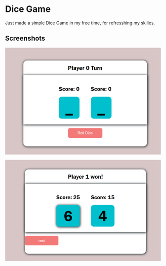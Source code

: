 
# Dice Game

Just made a simple Dice Game in my free time, for refresshing my skilles.



## Screenshots

![](https://github.com/zubairfarahi/The-Frontend-Developer-Career-Path/blob/main/Dice%20Game/images/1.PNG)

![](https://github.com/zubairfarahi/The-Frontend-Developer-Career-Path/blob/main/Dice%20Game/images/2.PNG)

